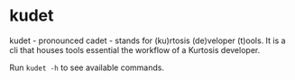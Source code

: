 # kudet

kudet - pronounced cadet - stands for (ku)rtosis (de)veloper (t)ools. It is a cli that houses tools essential the workflow of a Kurtosis developer.

Run `kudet -h` to see available commands.